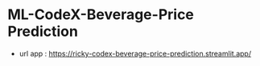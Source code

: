 # ML-CodeX-Beverage-Price Prediction
* url app : https://ricky-codex-beverage-price-prediction.streamlit.app/
